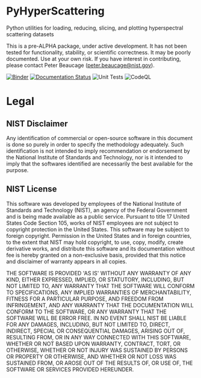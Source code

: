 # PyHyperScattering
Python utilities for loading, reducing, slicing, and plotting hyperspectral scattering datasets

This is a pre-ALPHA package, under active development.  It has not been tested for functionality, stability, or scientific correctness. It may be poorly documented.  Use at your own risk.  If you have interest in contributing, please contact Peter Beaucage (peter.beaucage@nist.gov).

[![Binder](https://mybinder.org/badge_logo.svg)](https://mybinder.org/v2/gh/usnistgov/PyHyperScattering/HEAD)
[![Documentation Status](https://readthedocs.org/projects/pyhyperscattering/badge/?version=latest)](https://pyhyperscattering.readthedocs.io/en/latest/?badge=latest)
![Unit Tests](https://github.com/usnistgiv/PyHyperScattering/actions/workflows/main.yml/badge.svg)
![CodeQL](https://github.com/usnistgiv/PyHyperScattering/actions/workflows/codeql-analysis.yml/badge.svg)

Legal
=====

NIST Disclaimer
---------------
Any identification of commercial or open-source software in this document is
done so purely in order to specify the methodology adequately. Such
identification is not intended to imply recommendation or endorsement by the
National Institute of Standards and Technology, nor is it intended to imply
that the softwares identified are necessarily the best available for the
purpose.

NIST License
------------
This software was developed by employees of the National Institute of Standards
and Technology (NIST), an agency of the Federal Government and is being made
available as a public service. Pursuant to title 17 United States Code Section
105, works of NIST employees are not subject to copyright protection in the
United States.  This software may be subject to foreign copyright.  Permission
in the United States and in foreign countries, to the extent that NIST may hold
copyright, to use, copy, modify, create derivative works, and distribute this
software and its documentation without fee is hereby granted on a non-exclusive
basis, provided that this notice and disclaimer of warranty appears in all
copies. 

THE SOFTWARE IS PROVIDED 'AS IS' WITHOUT ANY WARRANTY OF ANY KIND, EITHER
EXPRESSED, IMPLIED, OR STATUTORY, INCLUDING, BUT NOT LIMITED TO, ANY WARRANTY
THAT THE SOFTWARE WILL CONFORM TO SPECIFICATIONS, ANY IMPLIED WARRANTIES OF
MERCHANTABILITY, FITNESS FOR A PARTICULAR PURPOSE, AND FREEDOM FROM
INFRINGEMENT, AND ANY WARRANTY THAT THE DOCUMENTATION WILL CONFORM TO THE
SOFTWARE, OR ANY WARRANTY THAT THE SOFTWARE WILL BE ERROR FREE.  IN NO EVENT
SHALL NIST BE LIABLE FOR ANY DAMAGES, INCLUDING, BUT NOT LIMITED TO, DIRECT,
INDIRECT, SPECIAL OR CONSEQUENTIAL DAMAGES, ARISING OUT OF, RESULTING FROM, OR
IN ANY WAY CONNECTED WITH THIS SOFTWARE, WHETHER OR NOT BASED UPON WARRANTY,
CONTRACT, TORT, OR OTHERWISE, WHETHER OR NOT INJURY WAS SUSTAINED BY PERSONS OR
PROPERTY OR OTHERWISE, AND WHETHER OR NOT LOSS WAS SUSTAINED FROM, OR AROSE OUT
OF THE RESULTS OF, OR USE OF, THE SOFTWARE OR SERVICES PROVIDED HEREUNDER.
